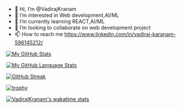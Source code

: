 - 👋 Hi, I’m @VadirajKranam
- 👀 I’m interested in Web development,AI/ML
- 🌱 I’m currently learning REACT,AI/ML
- 💞️ I’m looking to collaborate on web development project
- 📫 How to reach me https://www.linkedin.com/in/vadiraj-karanam-596145212/

[![My GitHub Stats](https://github-readme-stats.vercel.app/api/?username=VadirajKranam&count_private=true&theme=tokyonight&showicons=true)]()

[![My GitHub Language Stats](https://github-readme-stats.vercel.app/api/top-langs/?username=VadirajKranam&langs_count=5&theme=tokyonight)]()

[![GitHub Streak](https://streak-stats.demolab.com/?user=VadirajKranam)](https://git.io/streak-stats)

[![trophy](https://github-profile-trophy.vercel.app/?username=VadirajKranam)](https://github.com/ryo-ma/github-profile-trophy)

[![VadirajKranam's wakatime stats](https://github-readme-stats.vercel.app/api/wakatime?username=VadirajKranam)](https://github.com/anuraghazra/github-readme-stats)

